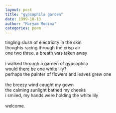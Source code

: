 ```yaml
---
layout: post
title: "gypsophila garden"
date: 1999-10-13
author: "Maryam Medina"
categories: poem
---
```


tingling slush of electricity in the skin<br>
thoughts racing through the crisp air<br>
one two three, a breath was taken away<br>
<br>
i walked through a garden of gypsophila<br>
would there be one white lily?<br>
perhaps the painter of flowers and leaves grew one<br>
<br>
the breezy wind caught my gown<br>
the calming sunlight bathed my cheeks<br>
i smiled, my hands were holding the white lily<br>
<br>
welcome.<br>
